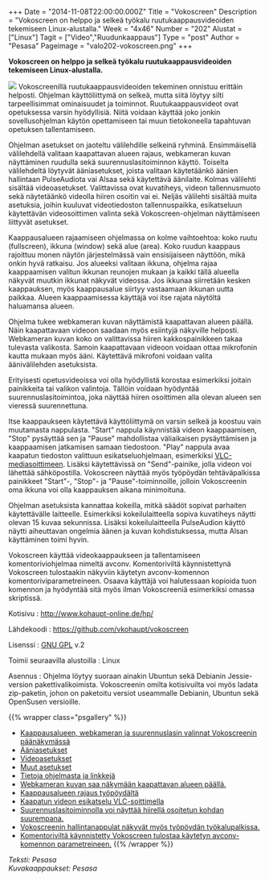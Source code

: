 +++
Date = "2014-11-08T22:00:00.000Z"
Title = "Vokoscreen"
Description = "Vokoscreen on helppo ja selkeä työkalu ruutukaappausvideoiden tekemiseen Linux-alustalla."
Week = "4x46"
Number = "202"
Alustat = ["Linux"]
Tagit = ["Video","Ruudunkaappaus"]
Type = "post"
Author = "Pesasa"
Pageimage = "valo202-vokoscreen.png"
+++


**Vokoscreen on helppo ja selkeä työkalu ruutukaappausvideoiden
tekemiseen Linux-alustalla.**

![ ](/images/valo202-vokoscreen.png "fig:valo202-vokoscreen.png") Vokoscreenillä
ruutukaappausvideoiden tekeminen onnistuu erittäin helposti. Ohjelman
käyttöliittymä on selkeä, mutta siitä löytyy silti tarpeellisimmat
ominaisuudet ja toiminnot. Ruutukaappausvideot ovat opetuksessa varsin
hyödyllisiä. Niitä voidaan käyttää joko jonkin sovellusohjelman käytön
opettamiseen tai muun tietokoneella tapahtuvan opetuksen tallentamiseen.

Ohjelman asetukset on jaoteltu välilehdille selkeinä ryhminä.
Ensimmäisellä välilehdellä valitaan kaapattavan alueen rajaus,
webkameran kuvan näyttäminen ruudulla sekä suurennuslasitoiminnon
käyttö. Toiselta välilehdeltä löytyvät ääniasetukset, joista valitaan
käytetäänkö äänien hallintaan PulseAudiota vai Alsaa sekä käytettävä
äänilaite. Kolmas välilehti sisältää videoasetukset. Valittavissa ovat
kuvatiheys, videon tallennusmuoto sekä näytetäänkö videolla hiiren
osoitin vai ei. Neljäs välilehti sisältää muita asetuksia, joihin
kuuluvat videotiedoston tallennuspaikka, esikatseluun käytettävän
videosoittimen valinta sekä Vokoscreen-ohjelman näyttämiseen liittyvät
asetukset.

Kaappausalueen rajaamiseen ohjelmassa on kolme vaihtoehtoa: koko ruutu
(fullscreen), ikkuna (window) sekä alue (area). Koko ruudun kaappaus
rajoittuu monen näytön järjestelmässä vain ensisijaiseen näyttöön, mikä
onkin hyvä ratkaisu. Jos alueeksi valitaan ikkuna, ohjelma rajaa
kaappaamisen valitun ikkunan reunojen mukaan ja kaikki tällä alueella
näkyvät muutkin ikkunat näkyvät videossa. Jos ikkunaa siirretään kesken
kaappauksen, myös kaappausalue siirtyy vastaamaan ikkunan uutta paikkaa.
Alueen kaappaamisessa käyttäjä voi itse rajata näytöltä haluamansa
alueen.

Ohjelma tukee webkameran kuvan näyttämistä kaapattavan alueen päällä.
Näin kaapattavaan videoon saadaan myös esiintyjä näkyville helposti.
Webkameran kuvan koko on valittavissa hiiren kakkospainikkeen takaa
tulevasta valikosta. Samoin kaapattavaan videoon voidaan ottaa
mikrofonin kautta mukaan myös ääni. Käytettävä mikrofoni voidaan valita
äänivälilehden asetuksista.

Erityisesti opetusvideoissa voi olla hyödyllistä korostaa esimerkiksi
joitain painikkeita tai valikon valintoja. Tällöin voidaan hyödyntää
suurennuslasitoimintoa, joka näyttää hiiren osoittimen alla olevan
alueen sen vieressä suurennettuna.

Itse kaappaukseen käytettävä käyttöliittymä on varsin selkeä ja koostuu
vain muutamasta nappulasta. "Start" nappula käynnistää videon
kaappaamisen, "Stop" pysäyttää sen ja "Pause" mahdollistaa väliaikaisen
pysäyttämisen ja kaappaamisen jatkamisen samaan tiedostoon. "Play"
nappula avaa kaapatun tiedoston valittuun esikatseluohjelmaan,
esimerkiksi [VLC-mediasoittimeen](VLC-mediasoitin). Lisäksi
käytettävissä on "Send"-painike, jolla videon voi lähettää
sähköpostilla. Vokoscreen näyttää myös työpöydän tehtäväpalkissa
painikkeet "Start"-, "Stop"- ja "Pause"-toiminnoille, jolloin
Vokoscreenin oma ikkuna voi olla kaappauksen aikana minimoituna.

Ohjelman asetuksista kannattaa kokeilla, mitkä säädöt sopivat parhaiten
käytettävälle laitteelle. Esimerkiksi kokeilulaitteella sopiva
kuvatiheys näytti olevan 15 kuvaa sekunnissa. Lisäksi kokeilulaitteella
PulseAudion käyttö näytti aiheuttavan ongelmia äänen ja kuvan
kohdistuksessa, mutta Alsan käyttäminen toimi hyvin.

Vokoscreen käyttää videokaappaukseen ja tallentamiseen
komentoriviohjelmaa nimeltä avconv. Komentoriviltä käynnistettynä
Vokoscreen tulostaakin näkyviin käytetyn avconv-komennon
komentoriviparametreineen. Osaava käyttäjä voi halutessaan kopioida tuon
komennon ja hyödyntää sitä myös ilman Vokoscreeniä esimerkiksi omassa
skriptissä.

Kotisivu
:   <http://www.kohaupt-online.de/hp/>

Lähdekoodi
:   <https://github.com/vkohaupt/vokoscreen>

Lisenssi
:   [GNU GPL](GNU_GPL) v.2

Toimii seuraavilla alustoilla
:   Linux

Asennus
:   Ohjelma löytyy suoraan ainakin Ubuntun sekä Debianin Jessie-version
    pakettivalikoimista. Vokoscreenin omilta kotisivuilta voi myös
    ladata zip-paketin, johon on paketoitu versiot useammalle Debianin,
    Ubuntun sekä OpenSusen versioille.

{{% wrapper class="psgallery" %}}
-   [Kaappausalueen, webkameran ja suurennuslasin valinnat Vokoscreenin
    päänäkymässä](/images/vokoscreen-1.jpg)
-   [Ääniasetukset](/images/vokoscreen-2.jpg)
-   [Videoasetukset](/images/vokoscreen-3.jpg)
-   [Muut asetukset](/images/vokoscreen-4.jpg)
-   [Tietoja ohjelmasta ja linkkejä](/images/vokoscreen-5.jpg)
-   [Webkameran kuvan saa näkymään kaapattavan alueen
    päällä.](/images/vokoscreen-6.jpg)
-   [Kaappausalueen rajaus työpöydältä](/images/vokoscreen-7.jpg)
-   [Kaapatun videon esikatselu
    VLC-soittimella](/images/vokoscreen-8.jpg)
-   [Suurennuslasitoiminnolla voi näyttää hiirellä osoitetun kohdan
    suurempana.](/images/vokoscreen-9.jpg)
-   [Vokoscreenin hallintanappulat näkyvät myös työpöydän
    työkalupalkissa.](/images/vokoscreen-10.jpg)
-   [Komentoriviltä käynnistetty Vokoscreen tulostaa käytetyn
    avconv-komennon parametreineen.](/images/vokoscreen-11.jpg)
{{% /wrapper %}}

*Teksti: Pesasa* <br />
*Kuvakaappaukset: Pesasa*


